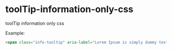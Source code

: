 # toolTip-information-only-css
toolTip information only css


Example:
```html
<span class="info-tooltip" aria-label="Lorem Ipsum is simply dummy text"></span>
```
